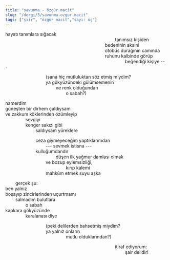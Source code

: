 ```yaml
---
title: "savunma - özgür macit"
slug: "/dergi/3/savunma-ozgur.macit"
tags: ["şiir", "özgür macit","sayı: üç"]
---
```



hayatı tanımlara sığacak    
                                                                                       tanımsız
kişiden  
                                                                               bedeninin
aksini  
                                                                               otobüs
durağının camında  
                                                                               ruhunu
kalbinde görüp  
                                                                                               beğendiği
kişiye ---

                                (sana hiç mutluluktan söz etmiş miydim?  
                                ya gökyüzündeki gülümsemenin  
                                        ne renk olduğundan  
                                                o sabah?)

namerdim  
güneşten bir dirhem çaldıysam  
ve zakkum köklerinden özümleyip  
                sevgiyi  
                kenger sakızı gibi  
                        saldıysam yüreklere

                        ceza giymeyeceğim yaptıklarımdan  
                                --- sevmek istisna ---  
                        kulluğumdandır  
                                        düşen ilk yağmur damlası olmak  
                                ve bozup eylemsizliği,  
                                                kırıp kalemi  
                                mahkûm etmek suyu aşka

        gerçek şu:  
ben yalnız  
boşayıp zincirlerinden uçurtmamı  
        salmadım bulutlara  
                o sabah  
kapkara gökyüzünde  
                karalanası diye

                                (peki delilerden bahsetmiş miydim?  
                                ya yalnız onların  
                                                mutlu olduklarından?)

                                                                                       itiraf
ediyorum:  
                                                                                               şair delidir!
